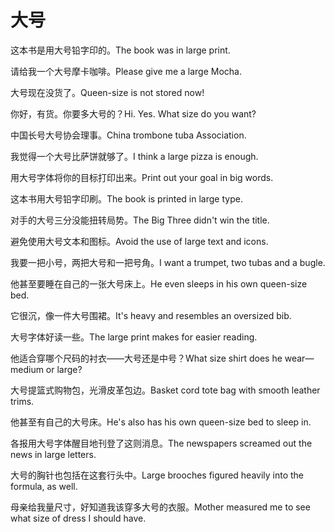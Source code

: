 # 大号

<p><span class="chinese">这本书是用大号铅字印的。</span><span class="english">The book was in large print.</span></p>

<p><span class="chinese">请给我一个大号摩卡咖啡。</span><span class="english">Please give me a large Mocha.</span></p>

<p><span class="chinese">大号现在没货了。</span><span class="english">Queen-size is not stored now!</span></p>

<p><span class="chinese">你好，有货。你要多大号的？</span><span class="english">Hi. Yes. What size do you want?</span></p>

<p><span class="chinese">中国长号大号协会理事。</span><span class="english">China trombone tuba Association.</span></p>

<p><span class="chinese">我觉得一个大号比萨饼就够了。</span><span class="english">I think a large pizza is enough.</span></p>

<p><span class="chinese">用大号字体将你的目标打印出来。</span><span class="english">Print out your goal in big words.</span></p>

<p><span class="chinese">这本书用大号铅字印刷。</span><span class="english">The book is printed in large type.</span></p>

<p><span class="chinese">对手的大号三分没能扭转局势。</span><span class="english">The Big Three didn't win the title.</span></p>

<p><span class="chinese">避免使用大号文本和图标。</span><span class="english">Avoid the use of large text and icons.</span></p>

<p><span class="chinese">我要一把小号，两把大号和一把号角。</span><span class="english">I want a trumpet, two tubas and a bugle.</span></p>

<p><span class="chinese">他甚至要睡在自己的一张大号床上。</span><span class="english">He even sleeps in his own queen-size bed.</span></p>

<p><span class="chinese">它很沉，像一件大号围裙。</span><span class="english">It's heavy and resembles an oversized bib.</span></p>

<p><span class="chinese">大号字体好读一些。</span><span class="english">The large print makes for  easier reading.</span></p>

<p><span class="chinese">他适合穿哪个尺码的衬衣——大号还是中号？</span><span class="english">What size shirt does he wear—medium or large?</span></p>

<p><span class="chinese">大号提篮式购物包，光滑皮革包边。</span><span class="english">Basket cord tote bag with smooth leather trims.</span></p>

<p><span class="chinese">他甚至有自己的大号床。</span><span class="english">He's also has his own queen-size bed to sleep in.</span></p>

<p><span class="chinese">各报用大号字体醒目地刊登了这则消息。</span><span class="english">The newspapers screamed out the news in large letters.</span></p>

<p><span class="chinese">大号的胸针也包括在这套行头中。</span><span class="english">Large brooches figured heavily into the formula, as well.</span></p>

<p><span class="chinese">母亲给我量尺寸，好知道我该穿多大号的衣服。</span><span class="english">Mother measured me to see what size of dress I should have.</span></p>


